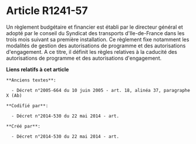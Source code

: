 # Article R1241-57

Un règlement budgétaire et financier est établi par le directeur général et adopté par le conseil du Syndicat des transports
d'Ile-de-France dans les trois mois suivant sa première installation. Ce règlement fixe notamment les modalités de gestion
des autorisations de programme et des autorisations d'engagement. A ce titre, il définit les règles relatives à la caducité
des autorisations de programme et des autorisations d'engagement.

**Liens relatifs à cet article**

	**Anciens textes**:

	  - Décret n°2005-664 du 10 juin 2005 - art. 18, alinéa 37, paragraphe X (Ab)

	**Codifié par**:

	  - Décret n°2014-530 du 22 mai 2014 - art.

	**Créé par**:

	  - Décret n°2014-530 du 22 mai 2014 - art.
